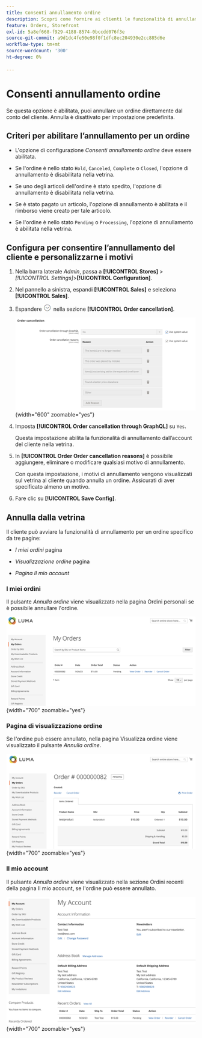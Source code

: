 ```yaml
---
title: Consenti annullamento ordine
description: Scopri come fornire ai clienti le funzionalità di annullamento.
feature: Orders, Storefront
exl-id: 5a8ef668-f929-4188-8574-0bccdd076f3e
source-git-commit: a9d1dc4fe50e98f0f1dfc8ec204930e2cc885d6e
workflow-type: tm+mt
source-wordcount: '300'
ht-degree: 0%

---
```


# Consenti annullamento ordine

Se questa opzione è abilitata, puoi annullare un ordine direttamente dal conto del cliente. Annulla è disattivato per impostazione predefinita.

## Criteri per abilitare l’annullamento per un ordine

- L&#39;opzione di configurazione _Consenti annullamento ordine_ deve essere abilitata.

- Se l&#39;ordine è nello stato `Hold`, `Canceled`, `Complete` o `Closed`, l&#39;opzione di annullamento è disabilitata nella vetrina.

- Se uno degli articoli dell&#39;ordine è stato spedito, l&#39;opzione di annullamento è disabilitata nella vetrina.

- Se è stato pagato un articolo, l&#39;opzione di annullamento è abilitata e il rimborso viene creato per tale articolo.

- Se l&#39;ordine è nello stato `Pending` o `Processing`, l&#39;opzione di annullamento è abilitata nella vetrina.

## Configura per consentire l’annullamento del cliente e personalizzarne i motivi

1. Nella barra laterale _Admin_, passa a **[!UICONTROL Stores]** > _[!UICONTROL Settings]_>**[!UICONTROL Configuration]**.

1. Nel pannello a sinistra, espandi **[!UICONTROL Sales]** e seleziona **[!UICONTROL Sales]**.

1. Espandere ![Il selettore di espansione](../assets/icon-display-expand.png) nella sezione **[!UICONTROL Order cancellation]**.

   ![Opzioni di annullamento ordine](../configuration-reference/sales/assets/sales-order-cancellation.png){width="600" zoomable="yes"}

1. Imposta **[!UICONTROL Order cancellation through GraphQL]** su `Yes`.

   Questa impostazione abilita la funzionalità di annullamento dall’account del cliente nella vetrina.

1. In **[!UICONTROL Order Order cancellation reasons]** è possibile aggiungere, eliminare o modificare qualsiasi motivo di annullamento.

   Con questa impostazione, i motivi di annullamento vengono visualizzati sul vetrina al cliente quando annulla un ordine.
Assicurati di aver specificato almeno un motivo.

1. Fare clic su **[!UICONTROL Save Config]**.

## Annulla dalla vetrina

Il cliente può avviare la funzionalità di annullamento per un ordine specifico da tre pagine:

- _I miei ordini_ pagina

- _Visualizzazione ordine_ pagina

- _Pagina Il mio account_

### I miei ordini

Il pulsante _Annulla ordine_ viene visualizzato nella pagina Ordini personali se è possibile annullare l&#39;ordine.

![Esempio di vetrina: pagina I miei ordini](./assets/my-order-page-view-cancel.png){width="700" zoomable="yes"}

### Pagina di visualizzazione ordine

Se l&#39;ordine può essere annullato, nella pagina Visualizza ordine viene visualizzato il pulsante _Annulla ordine_.

![Pagina dettagli ordine](./assets/order-view-page-cancel.png){width="700" zoomable="yes"}

### Il mio account

Il pulsante _Annulla ordine_ viene visualizzato nella sezione Ordini recenti della pagina Il mio account, se l&#39;ordine può essere annullato.

![Pagina del mio account](./assets/my-account-page-view-cancel.png){width="700" zoomable="yes"}
